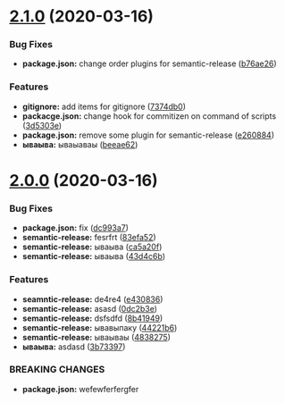 # [2.1.0](https://github.com/rshaibakov/commit-lint/compare/v2.0.0...v2.1.0) (2020-03-16)


### Bug Fixes

* **package.json:** change order plugins for semantic-release ([b76ae26](https://github.com/rshaibakov/commit-lint/commit/b76ae261cecf141a5648d91081f1261c75711612))


### Features

* **gitignore:** add items for gitignore ([7374db0](https://github.com/rshaibakov/commit-lint/commit/7374db0b6281f31aed53185519a3a12eae16917e))
* **packacge.json:** change hook for commitizen on command of scripts ([3d5303e](https://github.com/rshaibakov/commit-lint/commit/3d5303eefa0c6f4a7d0d681ca7e2e82c4b172236))
* **package.json:** remove some plugin for semantic-release ([e260884](https://github.com/rshaibakov/commit-lint/commit/e2608841743fd29078de1abb2615d830978fe847))
* **ываыва:** ываыаваы ([beeae62](https://github.com/rshaibakov/commit-lint/commit/beeae62323a0fdbfbc6c94b7132b46cfe4bad886))

# [2.0.0](https://github.com/rshaibakov/commit-lint/compare/v1.0.1...v2.0.0) (2020-03-16)


### Bug Fixes

* **package.json:** fix ([dc993a7](https://github.com/rshaibakov/commit-lint/commit/dc993a712d2a43af1b17428e664510dd22748064))
* **semantic-release:** fesrfrt ([83efa52](https://github.com/rshaibakov/commit-lint/commit/83efa52339a506df1621d3a0c1e4d61e7e790087))
* **semantic-release:** ываыва ([ca5a20f](https://github.com/rshaibakov/commit-lint/commit/ca5a20fdeca6d62cf4cb2b1facbb6a82a5d030a0))
* **semantic-release:** ываыва ([43d4c6b](https://github.com/rshaibakov/commit-lint/commit/43d4c6b3f8b3c56bdf654be8f8d50d4f217a9062))


### Features

* **seamntic-release:** de4re4 ([e430836](https://github.com/rshaibakov/commit-lint/commit/e43083693eaab8b1f1955a11af18016ab665f2ab))
* **semantic-release:** asasd ([0dc2b3e](https://github.com/rshaibakov/commit-lint/commit/0dc2b3e5900926b5cb7969928b636850576e407c))
* **semantic-release:** dsfsdfd ([8b41949](https://github.com/rshaibakov/commit-lint/commit/8b419490d6c5093446258bfe255be5e9fa834e41))
* **semantic-release:** ывавыпаку ([44221b6](https://github.com/rshaibakov/commit-lint/commit/44221b66087c7de07d033aab2166b96babb0396a))
* **semantic-release:** ываываы ([4838275](https://github.com/rshaibakov/commit-lint/commit/4838275924ae320068d07e8f18e6a6ae676e4b3f))
* **ываыва:** asdasd ([3b73397](https://github.com/rshaibakov/commit-lint/commit/3b7339730c7352829c0104b3bcb4c4087c880cdb))


### BREAKING CHANGES

* **package.json:** wefewferfergfer
